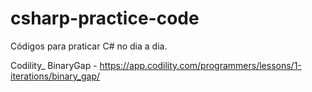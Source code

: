 # csharp-practice-code
Códigos para praticar C# no dia a dia.

Codility_
BinaryGap - https://app.codility.com/programmers/lessons/1-iterations/binary_gap/
